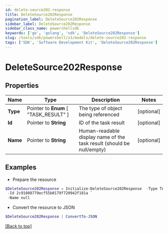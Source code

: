 ```yaml
---
id: delete-source202-response
title: DeleteSource202Response
pagination_label: DeleteSource202Response
sidebar_label: DeleteSource202Response
sidebar_class_name: powershellsdk
keywords: ['go', 'golang', 'sdk', 'DeleteSource202Response'] 
slug: /tools/sdk/powershell/v3/models/delete-source202-response
tags: ['SDK', 'Software Development Kit', 'DeleteSource202Response']
---
```



# DeleteSource202Response

## Properties

Name | Type | Description | Notes
------------ | ------------- | ------------- | -------------
**Type** |  Pointer to  **Enum** [  "TASK_RESULT" ] | The type of object being referenced | [optional] 
**Id** |  Pointer to **String** | ID of the task result | [optional] 
**Name** |  Pointer to **String** | Human-readable display name of the task result (should be null/empty) | [optional] 

## Examples

- Prepare the resource
```powershell
$DeleteSource202Response = Initialize-DeleteSource202Response  -Type TASK_RESULT `
 -Id 2c91808779ecf55b0179f720942f181a `
 -Name null
```

- Convert the resource to JSON
```powershell
$DeleteSource202Response | ConvertTo-JSON
```


[[Back to top]](#) 

